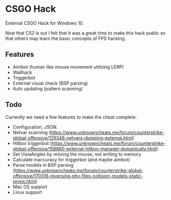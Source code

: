 # CSGO Hack
External CSGO Hack for Windows 10.

Now that CS2 is out I felt that it was a great time to make this hack public so that others may learn the basic concepts of FPS hacking.

## Features
* Aimbot (human like mouse movement utilizing LERP)
* Wallhack
* Triggerbot
* External visual check (BSP parsing)
* Auto updating (pattern scanning)

## Todo
Currently we need a few features to make the cheat complete:

* Configuration, JSON.
* Netvar scanning (https://www.unknowncheats.me/forum/counterstrike-global-offensive/129348-netvars-dumping-external.html)
* Hitbox triggerbot (https://www.unknowncheats.me/forum/counterstrike-global-offensive/158860-external-hitbox-manager-dymanically.html)
* Set ViewAngles by moving the mouse, not writing to memory
* Calculate inaccuracy for triggerbot (and maybe aimbot)
* Parse models in BSP parsing (https://www.unknowncheats.me/forum/counterstrike-global-offensive/170316-reversing-phy-files-collision-models-static-props.html)
* Mac OS support
* Linux support
